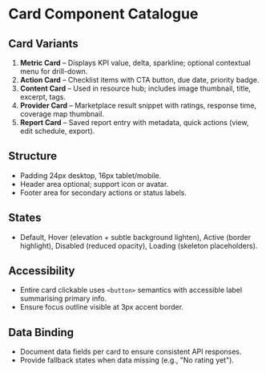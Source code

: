 # Card Component Catalogue

## Card Variants
1. **Metric Card** – Displays KPI value, delta, sparkline; optional contextual menu for drill-down.
2. **Action Card** – Checklist items with CTA button, due date, priority badge.
3. **Content Card** – Used in resource hub; includes image thumbnail, title, excerpt, tags.
4. **Provider Card** – Marketplace result snippet with ratings, response time, coverage map thumbnail.
5. **Report Card** – Saved report entry with metadata, quick actions (view, edit schedule, export).

## Structure
- Padding 24px desktop, 16px tablet/mobile.
- Header area optional; support icon or avatar.
- Footer area for secondary actions or status labels.

## States
- Default, Hover (elevation + subtle background lighten), Active (border highlight), Disabled (reduced opacity), Loading (skeleton placeholders).

## Accessibility
- Entire card clickable uses `<button>` semantics with accessible label summarising primary info.
- Ensure focus outline visible at 3px accent border.

## Data Binding
- Document data fields per card to ensure consistent API responses.
- Provide fallback states when data missing (e.g., "No rating yet").

